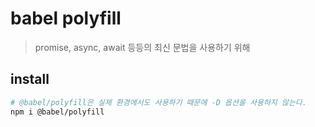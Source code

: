 # babel polyfill

> promise, async, await 등등의 최신 문법을 사용하기 위해

## install

```sh
# @babel/polyfill은 실제 환경에서도 사용하기 때문에 -D 옵션을 사용하지 않는다.
npm i @babel/polyfill
```
